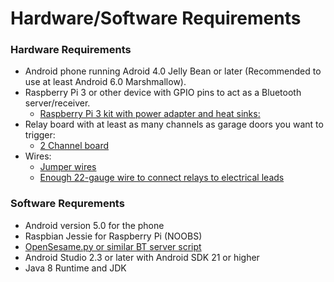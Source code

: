 # Hardware/Software Requirements

### Hardware Requirements
* Android phone running Adroid 4.0 Jelly Bean or later (Recommended to use at least Android 6.0 Marshmallow).
* Raspberry Pi 3 or other device with GPIO pins to act as a Bluetooth server/receiver.
  * [Raspberry Pi 3 kit with power adapter and heat sinks:](https://www.amazon.com/CanaKit-Raspberry-Micro-Supply-Listed/dp/B01C6FFNY4/ref=sr_1_4?s=pc&ie=UTF8&qid=1493755021&sr=1-4&keywords=raspberry+pi+3)
* Relay board with at least as many channels as garage doors you want to trigger:
  * [2 Channel board](https://www.amazon.com/SunFounder-Channel-Optocoupler-Expansion-Raspberry/dp/B00E0NTPP4/ref=sr_1_2?s=electronics&ie=UTF8&qid=1493755087&sr=1-2&keywords=2+channel+relay+module)
* Wires:
  * [Jumper wires](https://www.amazon.com/gp/product/B017NEGTXC/ref=oh_aui_detailpage_o04_s01?ie=UTF8&psc=1)
  * [Enough 22-gauge wire to connect relays to electrical leads](https://www.amazon.com/gp/product/B00NB3SQJU/ref=oh_aui_detailpage_o03_s01?ie=UTF8&psc=1)

### Software Requrements
* Android version 5.0 for the phone
* Raspbian Jessie for Raspberry Pi (NOOBS)
* [OpenSesame.py or similar BT server script](https://github.com/jeffreysdempsey/OpenSesame/blob/master/opensesame.py)
* Android Studio 2.3 or later with Android SDK 21 or higher
* Java 8 Runtime and JDK
